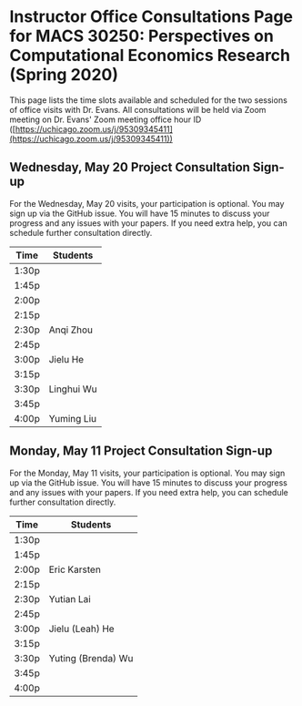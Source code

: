 # Instructor Office Consultations Page for MACS 30250: Perspectives on Computational Economics Research (Spring 2020)


This page lists the time slots available and scheduled for the two sessions of office visits with Dr. Evans. All consultations will be held via Zoom meeting on Dr. Evans' Zoom meeting office hour ID ([https://uchicago.zoom.us/j/95309345411](https://uchicago.zoom.us/j/95309345411))

## Wednesday, May 20 Project Consultation Sign-up

For the Wednesday, May 20 visits, your participation is optional. You may sign up via the GitHub issue. You will have 15 minutes to discuss your progress and any issues with your papers. If you need extra help, you can schedule further consultation directly.

| Time  | Students           |
|-------|--------------------|
| 1:30p |                    |
| 1:45p |                    |
| 2:00p |                    |
| 2:15p |                    |
| 2:30p | Anqi Zhou          |
| 2:45p |                    |
| 3:00p | Jielu He           |
| 3:15p |                    |
| 3:30p | Linghui Wu         |
| 3:45p |                    |
| 4:00p | Yuming Liu         |

## Monday, May 11 Project Consultation Sign-up

For the Monday, May 11 visits, your participation is optional. You may sign up via the GitHub issue. You will have 15 minutes to discuss your progress and any issues with your papers. If you need extra help, you can schedule further consultation directly.

| Time  | Students           |
|-------|--------------------|
| 1:30p |                    |
| 1:45p |                    |
| 2:00p | Eric Karsten       |
| 2:15p |                    |
| 2:30p | Yutian Lai         |
| 2:45p |                    |
| 3:00p | Jielu (Leah) He    |
| 3:15p |                    |
| 3:30p | Yuting (Brenda) Wu |
| 3:45p |                    |
| 4:00p |                    |
